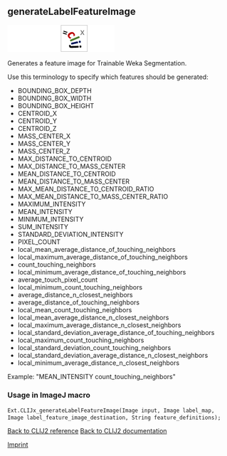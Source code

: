 ## generateLabelFeatureImage
<img src="images/mini_empty_logo.png"/><img src="images/mini_empty_logo.png"/><img src="images/mini_clijx_logo.png"/><img src="images/mini_empty_logo.png"/>

Generates a feature image for Trainable Weka Segmentation. 

Use this terminology to specify which features should be generated:
* BOUNDING_BOX_DEPTH
* BOUNDING_BOX_WIDTH
* BOUNDING_BOX_HEIGHT
* CENTROID_X
* CENTROID_Y
* CENTROID_Z
* MASS_CENTER_X
* MASS_CENTER_Y
* MASS_CENTER_Z
* MAX_DISTANCE_TO_CENTROID
* MAX_DISTANCE_TO_MASS_CENTER
* MEAN_DISTANCE_TO_CENTROID
* MEAN_DISTANCE_TO_MASS_CENTER
* MAX_MEAN_DISTANCE_TO_CENTROID_RATIO
* MAX_MEAN_DISTANCE_TO_MASS_CENTER_RATIO
* MAXIMUM_INTENSITY
* MEAN_INTENSITY
* MINIMUM_INTENSITY
* SUM_INTENSITY
* STANDARD_DEVIATION_INTENSITY
* PIXEL_COUNT
* local_mean_average_distance_of_touching_neighbors
* local_maximum_average_distance_of_touching_neighbors
* count_touching_neighbors
* local_minimum_average_distance_of_touching_neighbors
* average_touch_pixel_count
* local_minimum_count_touching_neighbors
* average_distance_n_closest_neighbors
* average_distance_of_touching_neighbors
* local_mean_count_touching_neighbors
* local_mean_average_distance_n_closest_neighbors
* local_maximum_average_distance_n_closest_neighbors
* local_standard_deviation_average_distance_of_touching_neighbors
* local_maximum_count_touching_neighbors
* local_standard_deviation_count_touching_neighbors
* local_standard_deviation_average_distance_n_closest_neighbors
* local_minimum_average_distance_n_closest_neighbors

Example: "MEAN_INTENSITY count_touching_neighbors"

### Usage in ImageJ macro
```
Ext.CLIJx_generateLabelFeatureImage(Image input, Image label_map, Image label_feature_image_destination, String feature_definitions);
```


[Back to CLIJ2 reference](https://clij.github.io/clij2-docs/reference)
[Back to CLIJ2 documentation](https://clij.github.io/clij2-docs)

[Imprint](https://clij.github.io/imprint)
